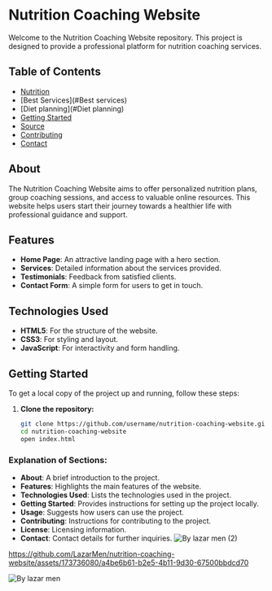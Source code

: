 # Nutrition Coaching Website

Welcome to the Nutrition Coaching Website repository. This project is designed to provide a professional platform for nutrition coaching services.

## Table of Contents

- [Nutrition](#Diet)
- [Best Services](#Best services)
- [Diet planning](#Diet planning)
- [Getting Started](#getting-started)
- [Source](#Source)
- [Contributing](#contributing)
- [Contact](#contact)

## About

The Nutrition Coaching Website aims to offer personalized nutrition plans, group coaching sessions, and access to valuable online resources. This website helps users start their journey towards a healthier life with professional guidance and support.

## Features

- **Home Page**: An attractive landing page with a hero section.
- **Services**: Detailed information about the services provided.
- **Testimonials**: Feedback from satisfied clients.
- **Contact Form**: A simple form for users to get in touch.

## Technologies Used

- **HTML5**: For the structure of the website.
- **CSS3**: For styling and layout.
- **JavaScript**: For interactivity and form handling.

## Getting Started

To get a local copy of the project up and running, follow these steps:

1. **Clone the repository:**

   ```bash
   git clone https://github.com/username/nutrition-coaching-website.git
   cd nutrition-coaching-website
   open index.html

### Explanation of Sections:

- **About**: A brief introduction to the project.
- **Features**: Highlights the main features of the website.
- **Technologies Used**: Lists the technologies used in the project.
- **Getting Started**: Provides instructions for setting up the project locally.
- **Usage**: Suggests how users can use the project.
- **Contributing**: Instructions for contributing to the project.
- **License**: Licensing information.
- **Contact**: Contact details for further inquiries.
![By lazar men (2)](https://github.com/LazarMen/nutrition-coaching-website/assets/173736080/a84539af-6b0c-4bd5-a7bf-a74e1b20c424)

https://github.com/LazarMen/nutrition-coaching-website/assets/173736080/a4be6b61-b2e5-4b11-9d30-67500bbdcd70

![By lazar men](https://github.com/LazarMen/nutrition-coaching-website/assets/173736080/de505d2c-56aa-456b-ad04-3dd4c8a27e9f)


